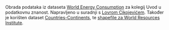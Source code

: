 Obrada podataka iz dataseta [World Energy Consumption](https://www.kaggle.com/datasets/pralabhpoudel/world-energy-consumption) za kolegij Uvod u podatkovnu znanost. Napravljeno u suradnji s [Lovrom Cikojevićem](https://github.com/LovreCikojevic120). Također je korišten dataset [Countries-Continents](https://github.com/dbouquin/IS_608/blob/master/NanosatDB_munging/Countries-Continents.csv), te [shapefile za World Resources Institute](https://github.com/wri/wri-bounds).
